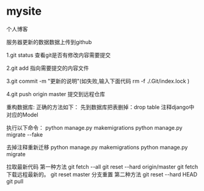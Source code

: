 # mysite
个人博客

服务器更新的数据数据上传到github

1.git status 查看git是否有修改内容需要提交

2.git add 指向需要提交的内容文件

3.git commit -m "更新的说明"(如失败,输入下面代码 rm -f ./.Git/index.lock )

4.git push origin master 提交到远程仓库

重构数据库:
正确的方法如下：
先到数据库把表删掉：drop table
注释django中对应的Model

执行以下命令：
python manage.py makemigrations
python manage.py migrate --fake

去掉注释重新迁移
python manage.py makemigrations
python manage.py migrate

拉取最新代码
第一种方法
   git fetch --all
   git reset --hard origin/master
   git fetch  下载远程最新的。
   git reset master  分支重置
第二种方法
   git reset --hard HEAD
   git pull

